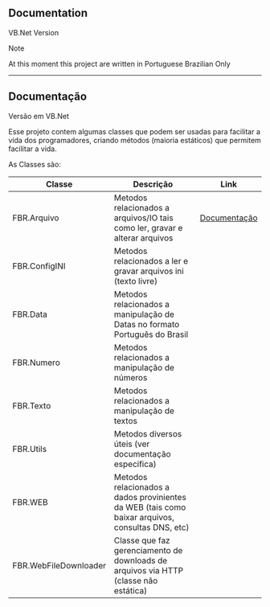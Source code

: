 ## Documentation

VB.Net Version

> [!NOTE]
> At this moment this project are written in Portuguese Brazilian Only

----
## Documentação

Versão em VB.Net

Esse projeto contem algumas classes que podem ser usadas para facilitar a vida dos programadores, criando métodos (maioria estáticos) que permitem facilitar a vida.

As Classes são:

|Classe | Descrição | Link |
|---|---|---|
|FBR.Arquivo|Metodos relacionados a arquivos/IO tais como ler, gravar e alterar arquivos| [Documentação](documentacao_Arquivo.md) |
|FBR.ConfigINI|Metodos relacionados a ler e gravar arquivos ini (texto livre)|
|FBR.Data|Metodos relacionados a manipulação de Datas no formato Português do Brasil|
|FBR.Numero|Metodos relacionados a manipulação de números|
|FBR.Texto|Metodos relacionados a manipulação de textos|
|FBR.Utils|Metodos diversos úteis (ver documentação especifica)|
|FBR.WEB|Metodos relacionados a dados provinientes da WEB (tais como baixar arquivos, consultas DNS, etc)|
|FBR.WebFileDownloader|Classe que faz gerenciamento de downloads de arquivos via HTTP (classe não estática)|


